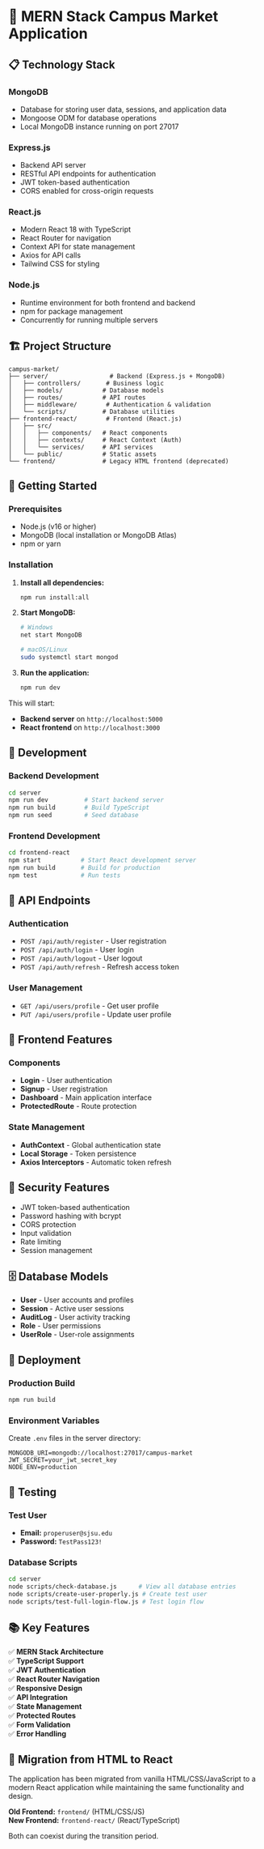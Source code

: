 # 🚀 MERN Stack Campus Market Application

## 📋 Technology Stack

### **M**ongoDB
- Database for storing user data, sessions, and application data
- Mongoose ODM for database operations
- Local MongoDB instance running on port 27017

### **E**xpress.js
- Backend API server
- RESTful API endpoints for authentication
- JWT token-based authentication
- CORS enabled for cross-origin requests

### **R**eact.js
- Modern React 18 with TypeScript
- React Router for navigation
- Context API for state management
- Axios for API calls
- Tailwind CSS for styling

### **N**ode.js
- Runtime environment for both frontend and backend
- npm for package management
- Concurrently for running multiple servers

## 🏗️ Project Structure

```
campus-market/
├── server/                 # Backend (Express.js + MongoDB)
│   ├── controllers/       # Business logic
│   ├── models/           # Database models
│   ├── routes/           # API routes
│   ├── middleware/        # Authentication & validation
│   └── scripts/          # Database utilities
├── frontend-react/        # Frontend (React.js)
│   ├── src/
│   │   ├── components/   # React components
│   │   ├── contexts/     # React Context (Auth)
│   │   └── services/     # API services
│   └── public/           # Static assets
└── frontend/             # Legacy HTML frontend (deprecated)
```

## 🚀 Getting Started

### Prerequisites
- Node.js (v16 or higher)
- MongoDB (local installation or MongoDB Atlas)
- npm or yarn

### Installation

1. **Install all dependencies:**
   ```bash
   npm run install:all
   ```

2. **Start MongoDB:**
   ```bash
   # Windows
   net start MongoDB
   
   # macOS/Linux
   sudo systemctl start mongod
   ```

3. **Run the application:**
   ```bash
   npm run dev
   ```

This will start:
- **Backend server** on `http://localhost:5000`
- **React frontend** on `http://localhost:3000`

## 🔧 Development

### Backend Development
```bash
cd server
npm run dev          # Start backend server
npm run build        # Build TypeScript
npm run seed         # Seed database
```

### Frontend Development
```bash
cd frontend-react
npm start           # Start React development server
npm run build       # Build for production
npm test            # Run tests
```

## 📡 API Endpoints

### Authentication
- `POST /api/auth/register` - User registration
- `POST /api/auth/login` - User login
- `POST /api/auth/logout` - User logout
- `POST /api/auth/refresh` - Refresh access token

### User Management
- `GET /api/users/profile` - Get user profile
- `PUT /api/users/profile` - Update user profile

## 🎨 Frontend Features

### Components
- **Login** - User authentication
- **Signup** - User registration
- **Dashboard** - Main application interface
- **ProtectedRoute** - Route protection

### State Management
- **AuthContext** - Global authentication state
- **Local Storage** - Token persistence
- **Axios Interceptors** - Automatic token refresh

## 🔐 Security Features

- JWT token-based authentication
- Password hashing with bcrypt
- CORS protection
- Input validation
- Rate limiting
- Session management

## 🗄️ Database Models

- **User** - User accounts and profiles
- **Session** - Active user sessions
- **AuditLog** - User activity tracking
- **Role** - User permissions
- **UserRole** - User-role assignments

## 🚀 Deployment

### Production Build
```bash
npm run build
```

### Environment Variables
Create `.env` files in the server directory:
```
MONGODB_URI=mongodb://localhost:27017/campus-market
JWT_SECRET=your_jwt_secret_key
NODE_ENV=production
```

## 🧪 Testing

### Test User
- **Email:** `properuser@sjsu.edu`
- **Password:** `TestPass123!`

### Database Scripts
```bash
cd server
node scripts/check-database.js      # View all database entries
node scripts/create-user-properly.js # Create test user
node scripts/test-full-login-flow.js # Test login flow
```

## 📚 Key Features

✅ **MERN Stack Architecture**  
✅ **TypeScript Support**  
✅ **JWT Authentication**  
✅ **React Router Navigation**  
✅ **Responsive Design**  
✅ **API Integration**  
✅ **State Management**  
✅ **Protected Routes**  
✅ **Form Validation**  
✅ **Error Handling**  

## 🔄 Migration from HTML to React

The application has been migrated from vanilla HTML/CSS/JavaScript to a modern React application while maintaining the same functionality and design.

**Old Frontend:** `frontend/` (HTML/CSS/JS)  
**New Frontend:** `frontend-react/` (React/TypeScript)  

Both can coexist during the transition period.
